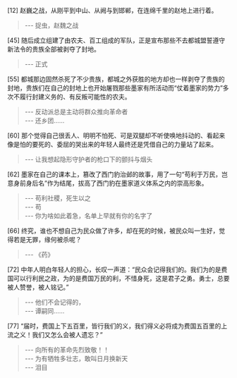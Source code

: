 
[12] 赵巍之战，从刚平到中山、从阙与到邯郸，在连绵千里的赵地上进行着。
>--- 捉虫，赵魏之战<br>

[45] 随后成立组建了由农夫、百工组成的军队，正是宣布那些不去都城盟誓遵守新法令的贵族全部被剥夺了封地。
>--- 正式<br>

[55] 都城那边固然杀死了不少贵族，都城之外获胜的地方却也一样剥夺了贵族的封地，贵族们在自己的封地上也开始屠戮那些墨家有所活动而“仗着墨家的势力”多次不履行封建义务的、有反叛可能性的农夫。
>--- 反动派总是主动将群众推向革命者<br>
>--- 还乡团……<br>

[60] 那个觉得自己很丢人、明明不怕死、可是双腿却不听使唤地抖动的、看起来像是怕的要死的、委屈的哭出来的年轻人最终还是凭借自己的力量站了起来。
>--- 让我想起隐形守护者的枪口下的颤抖与烟头<br>

[62] 墨家在自己的课本上，篡改了西门豹治邺的故事，用了一句“苟利于万民，岂意身前身后名”作为结尾，拔高了西门豹在墨家道义体系之内的崇高形象。
>--- 苟利社稷，死生以之<br>
>--- 苟<br>
>--- 你为啥如此着急，名单上早就有你的名字了<br>

[66] 终究，谁也不想自己为民众做了许多，却在死的时候，被民众叫一生好，觉得若是无罪，缘何被杀呢？
>--- 《药》<br>

[72] 中年人明白年轻人的担心，长叹一声道：“民众会记得我们的。我们为的是费国可以行利民之政，为的是费国万民的利，不惜身死，这是君子之勇。勇士，总要被人赞誉，被人铭记。”
>--- 他们不会记得的，<br>
>--- 谭嗣同……<br>

[77] “届时，费国上下五百里，皆行我们的义，我们得义必将成为费国五百里的上流之义！我们又怎么会被人遗忘？”
>--- 向所有的革命先烈致敬！！<br>
>--- 为有牺牲多壮志，敢叫日月换新天<br>
>--- 泪目<br>

